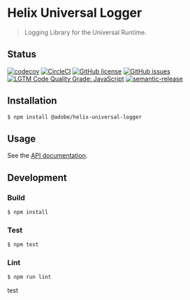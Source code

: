 # Helix Universal Logger

> Logging Library for the Universal Runtime.

## Status
[![codecov](https://img.shields.io/codecov/c/github/adobe/helix-universal-logger.svg)](https://codecov.io/gh/adobe/helix-universal-logger)
[![CircleCI](https://img.shields.io/circleci/project/github/adobe/helix-universal-logger.svg)](https://circleci.com/gh/adobe/helix-universal-logger)
[![GitHub license](https://img.shields.io/github/license/adobe/helix-universal-logger.svg)](https://github.com/adobe/helix-universal-logger/blob/master/LICENSE.txt)
[![GitHub issues](https://img.shields.io/github/issues/adobe/helix-universal-logger.svg)](https://github.com/adobe/helix-universal-logger/issues)
[![LGTM Code Quality Grade: JavaScript](https://img.shields.io/lgtm/grade/javascript/g/adobe/helix-universal-logger.svg?logo=lgtm&logoWidth=18)](https://lgtm.com/projects/g/adobe/helix-universal-logger)
[![semantic-release](https://img.shields.io/badge/%20%20%F0%9F%93%A6%F0%9F%9A%80-semantic--release-e10079.svg)](https://github.com/semantic-release/semantic-release)

## Installation

```bash
$ npm install @adobe/helix-universal-logger
```

## Usage

See the [API documentation](docs/API.md).

## Development

### Build

```bash
$ npm install
```

### Test

```bash
$ npm test
```

### Lint

```bash
$ npm run lint
```
test
